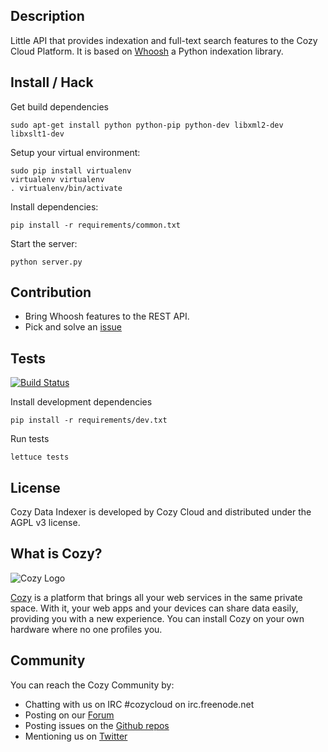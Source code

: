 ## Description

Little API that provides indexation and full-text search features to the Cozy
Cloud Platform. It is based on
[Whoosh](http://pythonhosted.org//Whoosh/index.html) a Python indexation library.

## Install / Hack

Get build dependencies

    sudo apt-get install python python-pip python-dev libxml2-dev libxslt1-dev

Setup your virtual environment:

    sudo pip install virtualenv
    virtualenv virtualenv
    . virtualenv/bin/activate

Install dependencies:

    pip install -r requirements/common.txt

Start the server:

    python server.py

## Contribution

* Bring Whoosh features to the REST API.
* Pick and solve an [issue](https://github.com/mycozycloud/cozy-data-indexer/issues)

## Tests

[![Build
Status](https://travis-ci.org/mycozycloud/cozy-data-indexer.png?branch=master)](https://travis-ci.org/mycozycloud/cozy-data-indexer)

Install development dependencies

    pip install -r requirements/dev.txt

Run tests

    lettuce tests

## License

Cozy Data Indexer is developed by Cozy Cloud and distributed under the AGPL v3 license.

## What is Cozy?

![Cozy Logo](https://raw.github.com/mycozycloud/cozy-setup/gh-pages/assets/images/happycloud.png)

[Cozy](http://cozy.io) is a platform that brings all your web services in the
same private space.  With it, your web apps and your devices can share data
easily, providing you with a new experience. You can install Cozy on your own
hardware where no one profiles you. 

## Community 

You can reach the Cozy Community by:

* Chatting with us on IRC #cozycloud on irc.freenode.net
* Posting on our [Forum](https://forum.cozy.io/)
* Posting issues on the [Github repos](https://github.com/mycozycloud/)
* Mentioning us on [Twitter](http://twitter.com/mycozycloud)
